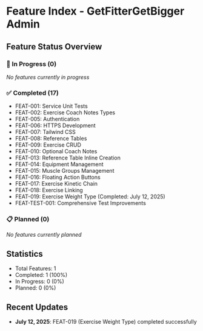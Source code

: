 # Feature Index - GetFitterGetBigger Admin

## Feature Status Overview

### 🏃 In Progress (0)
*No features currently in progress*

### ✅ Completed (17)
- FEAT-001: Service Unit Tests
- FEAT-002: Exercise Coach Notes Types
- FEAT-005: Authentication
- FEAT-006: HTTPS Development
- FEAT-007: Tailwind CSS
- FEAT-008: Reference Tables
- FEAT-009: Exercise CRUD
- FEAT-010: Optional Coach Notes
- FEAT-013: Reference Table Inline Creation
- FEAT-014: Equipment Management
- FEAT-015: Muscle Groups Management
- FEAT-016: Floating Action Buttons
- FEAT-017: Exercise Kinetic Chain
- FEAT-018: Exercise Linking
- FEAT-019: Exercise Weight Type (Completed: July 12, 2025)
- FEAT-TEST-001: Comprehensive Test Improvements

### 📋 Planned (0)
*No features currently planned*

## Statistics
- Total Features: 1
- Completed: 1 (100%)
- In Progress: 0 (0%)
- Planned: 0 (0%)

## Recent Updates
- **July 12, 2025**: FEAT-019 (Exercise Weight Type) completed successfully